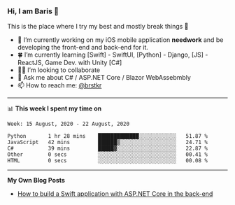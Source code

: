 ### Hi, I am Baris 👋

This is the place where I try my best and mostly break things :rofl:


- 🔭  I’m currently working on my iOS mobile application **needwork** and be developing the front-end and back-end for it.
- 🍀  I’m currently learning [Swift] - SwiftUI, [Python] - Django, [JS] - ReactJS, Game Dev.  with Unity [C#]
- ✌🏻  I’m looking to collaborate
- 💬  Ask me about C# / ASP.NET Core / Blazor WebAssebmbly
- 📫  How to reach me: [@brstkr](https://brstkr.com/contact.html)

---------

📊 **This week I spent my time on**
<!--START_SECTION:waka-->
```text
Week: 15 August, 2020 - 22 August, 2020

Python       1 hr 28 mins    █████████████░░░░░░░░░░░░   51.87 % 
JavaScript   42 mins         ██████▒░░░░░░░░░░░░░░░░░░   24.71 % 
C#           39 mins         █████▓░░░░░░░░░░░░░░░░░░░   22.87 % 
Other        0 secs          ░░░░░░░░░░░░░░░░░░░░░░░░░   00.41 % 
HTML         0 secs          ░░░░░░░░░░░░░░░░░░░░░░░░░   00.08 % 
```
<!--END_SECTION:waka-->

---------

**My Own Blog Posts**
 - [How to build a Swift application with ASP.NET Core in the back-end](https://medium.com/@brstkr3/how-to-connect-your-swift-application-to-an-asp-net-core-back-end-cc0ab9a4fba8)
